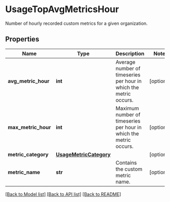 # UsageTopAvgMetricsHour

Number of hourly recorded custom metrics for a given organization.

## Properties
Name | Type | Description | Notes
------------ | ------------- | ------------- | -------------
**avg_metric_hour** | **int** | Average number of timeseries per hour in which the metric occurs. | [optional] 
**max_metric_hour** | **int** | Maximum number of timeseries per hour in which the metric occurs. | [optional] 
**metric_category** | [**UsageMetricCategory**](UsageMetricCategory.md) |  | [optional] 
**metric_name** | **str** | Contains the custom metric name. | [optional] 

[[Back to Model list]](README.md#documentation-for-models) [[Back to API list]](README.md#documentation-for-api-endpoints) [[Back to README]](README.md)


